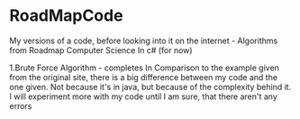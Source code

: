 # RoadMapCode
My versions of a code, before looking into it on the internet - Algorithms from Roadmap Computer Science
In c# (for now)

1.Brute Force Algorithm - completes
In Comparison to the example given from the original site, there is a big difference between my code and the one given.
Not because it's in java, but because of the complexity behind it.
I will experiment more with my code until I am sure, that there aren't any errors


